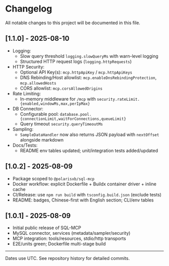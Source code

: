 # Changelog

All notable changes to this project will be documented in this file.

## [1.1.0] - 2025-08-10
- Logging:
  - Slow query threshold `logging.slowQueryMs` with warn-level logging
  - Structured HTTP request logs (`logging.httpRequests`)
- HTTP Security:
  - Optional API Key(s): `mcp.httpApiKey` / `mcp.httpApiKeys`
  - DNS Rebinding/Host allowlist: `mcp.enableDnsRebindingProtection`, `mcp.allowedHosts`
  - CORS allowlist: `mcp.corsAllowedOrigins`
- Rate Limiting:
  - In-memory middleware for `/mcp` with `security.rateLimit.{enabled,windowMs,max,perIpMax}`
- DB Connector:
  - Configurable pool: `database.pool.{connectionLimit,waitForConnections,queueLimit}`
  - Query timeout `security.queryTimeoutMs`
- Sampling:
  - `SampleDataHandler` now also returns JSON payload with `nextOffset` alongside markdown
- Docs/Tests:
  - README env tables updated; unit/integration tests added/updated

## [1.0.2] - 2025-08-09
- Package scoped to `@polarisxb/sql-mcp`
- Docker workflow: explicit Dockerfile + Buildx container driver + inline cache
- CI/Release: use `npm run build` with `tsconfig.build.json` (exclude tests)
- README: badges, Chinese-first with English section; CLI/env tables

## [1.0.1] - 2025-08-09
- Initial public release of SQL-MCP
- MySQL connector, services (metadata/sampler/security)
- MCP integration: tools/resources, stdio/http transports
- E2E/units green; Dockerfile multi-stage build

---

Dates use UTC. See repository history for detailed commits. 